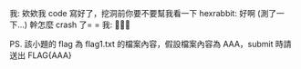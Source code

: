 我: 欸欸我 code 寫好了，挖洞前你要不要幫我看一下
hexrabbit: 好啊 (測了一下...) 幹怎麼 crash 了= =
我: 🥺🥺🥺

PS. 該小題的 flag 為 flag1.txt 的檔案內容，假設檔案內容為 AAA，submit 時請送出 FLAG{AAA}
